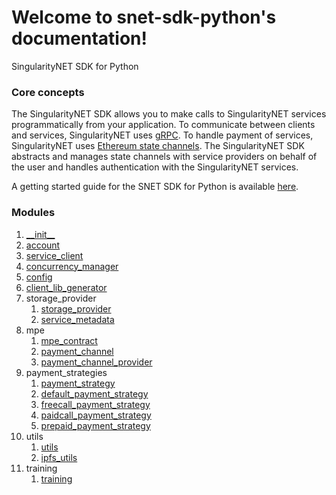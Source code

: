 # Welcome to snet-sdk-python's documentation!

SingularityNET SDK for Python

### Core concepts

The SingularityNET SDK allows you to make calls to SingularityNET services programmatically from your application.
To communicate between clients and services, SingularityNET uses [gRPC](https://grpc.io/).
To handle payment of services, SingularityNET uses [Ethereum state channels](https://dev.singularitynet.io/docs/concepts/multi-party-escrow/).
The SingularityNET SDK abstracts and manages state channels with service providers on behalf of the user and handles authentication with the SingularityNET services.

A getting started guide for the SNET SDK for Python is available [here](https://github.com/singnet/snet-sdk-python/blob/master/README.md).

### Modules

1. [\_\_init\_\_](main/init.md)
2. [account](main/account.md)
3. [service_client](main/service_client.md)
4. [concurrency_manager](main/concurrency_manager.md)
5. [config](main/config.md)
6. [client_lib_generator](main/client_lib_generator.md)
7. storage_provider
   1. [storage_provider](storage_provider/storage_provider.md)
   2. [service_metadata](storage_provider/service_metadata.md)
8. mpe
   1. [mpe_contract](mpe/mpe_contract.md)
   2. [payment_channel](mpe/payment_channel.md)
   3. [payment_channel_provider](mpe/payment_channel_provider.md)
9. payment_strategies
   1. [payment_strategy](payment_strategies/payment_strategy.md)
   2. [default_payment_strategy](payment_strategies/default_payment_strategy.md)
   3. [freecall_payment_strategy](payment_strategies/freecall_payment_strategy.md)
   4. [paidcall_payment_strategy](payment_strategies/paidcall_payment_strategy.md)
   5. [prepaid_payment_strategy](payment_strategies/prepaid_payment_strategy.md)
10. utils
    1. [utils](utils/utils.md)
    2. [ipfs_utils](utils/ipfs_utils.md)
11. training
    1. [training](training/training.md)




